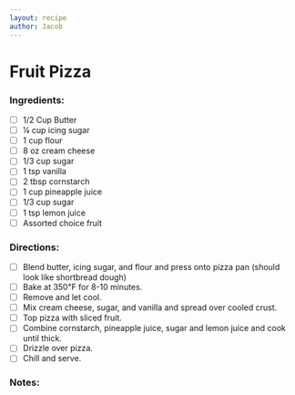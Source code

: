 ```yaml
---
layout: recipe
author: Jacob
---
```


# Fruit Pizza

### Ingredients:

- [ ] 1/2 Cup Butter
- [ ] ¼ cup icing sugar
- [ ] 1 cup flour
- [ ] 8 oz cream cheese
- [ ] 1/3 cup sugar
- [ ] 1 tsp vanilla
- [ ] 2 tbsp cornstarch
- [ ] 1 cup pineapple juice
- [ ] 1/3 cup sugar
- [ ] 1 tsp lemon juice
- [ ] Assorted choice fruit

### Directions:

- [ ] Blend butter, icing sugar, and flour and press onto pizza pan (should look like shortbread dough)
- [ ] Bake at 350℉ for 8-10 minutes.
- [ ] Remove and let cool.
- [ ] Mix cream cheese, sugar, and vanilla and spread over cooled crust.
- [ ] Top pizza with sliced fruit.
- [ ] Combine cornstarch, pineapple juice, sugar and lemon juice and cook until thick.
- [ ] Drizzle over pizza.
- [ ] Chill and serve.

### Notes:


